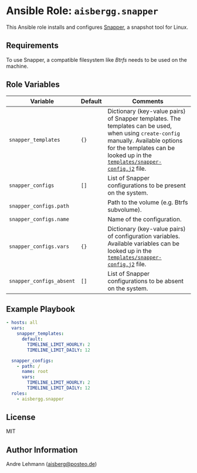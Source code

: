 # Ansible Role: `aisbergg.snapper`

This Ansible role installs and configures [Snapper](http://snapper.io), a snapshot tool for Linux.

## Requirements

To use Snapper, a compatible filesystem like _Btrfs_ needs to be used on the machine.

## Role Variables

| Variable | Default | Comments |
|----------|---------|----------|
| `snapper_templates` | `{}` | Dictionary (key-value pairs) of Snapper templates. The templates can be used, when using `create-config` manually. Available options for the templates can be looked up in the [`templates/snapper-config.j2`](templates/snapper-config.j2) file. |
| `snapper_configs` | `[]` | List of Snapper configurations to be present on the system. | 
| `snapper_configs.path` |  | Path to the volume (e.g. Btrfs subvolume). | 
| `snapper_configs.name` |  | Name of the configuration. | 
| `snapper_configs.vars` | `{}` | Dictionary (key-value pairs) of configuration variables. Available variables can be looked up in the [`templates/snapper-config.j2`](templates/snapper-config.j2) file. | 
| `snapper_configs_absent` | `[]` | List of Snapper configurations to be absent on the system. | 

## Example Playbook

```yaml
- hosts: all
  vars:
    snapper_templates:
      default:
        TIMELINE_LIMIT_HOURLY: 2
        TIMELINE_LIMIT_DAILY: 12

  snapper_configs:
    - path: /
      name: root
      vars:
        TIMELINE_LIMIT_HOURLY: 2
        TIMELINE_LIMIT_DAILY: 12
  roles:
    - aisbergg.snapper
```

## License

MIT

## Author Information

Andre Lehmann (aisberg@posteo.de)
